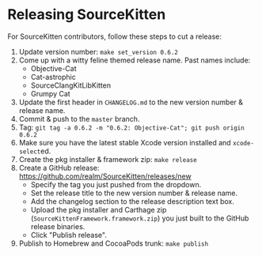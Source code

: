 # Releasing SourceKitten

For SourceKitten contributors, follow these steps to cut a release:

1. Update version number: `make set_version 0.6.2`
2. Come up with a witty feline themed release name. Past names include:
    * Objective-Cat
    * Cat-astrophic
    * SourceClangKitLibKitten
    * Grumpy Cat
3. Update the first header in `CHANGELOG.md` to the new version number & release
   name.
4. Commit & push to the `master` branch.
5. Tag: `git tag -a 0.6.2 -m "0.6.2: Objective-Cat"; git push origin 0.6.2`
6. Make sure you have the latest stable Xcode version installed and
   `xcode-select`ed.
7. Create the pkg installer & framework zip: `make release`
8. Create a GitHub release: https://github.com/realm/SourceKitten/releases/new
    * Specify the tag you just pushed from the dropdown.
    * Set the release title to the new version number & release name.
    * Add the changelog section to the release description text box.
    * Upload the pkg installer and Carthage zip
      (`SourceKittenFramework.framework.zip`) you just built to the GitHub
      release binaries.
    * Click "Publish release".
9. Publish to Homebrew and CocoaPods trunk: `make publish`
